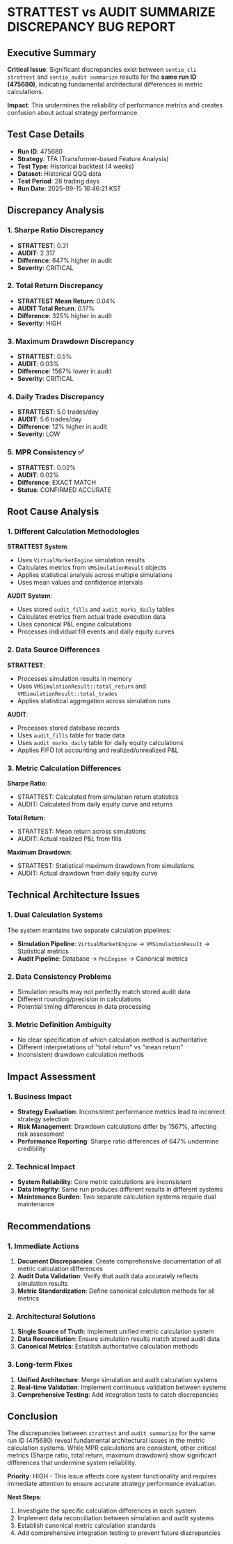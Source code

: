 # STRATTEST vs AUDIT SUMMARIZE DISCREPANCY BUG REPORT

## Executive Summary

**Critical Issue**: Significant discrepancies exist between `sentio_cli strattest` and `sentio_audit summarize` results for the **same run ID (475680)**, indicating fundamental architectural differences in metric calculations.

**Impact**: This undermines the reliability of performance metrics and creates confusion about actual strategy performance.

## Test Case Details

- **Run ID**: 475680
- **Strategy**: TFA (Transformer-based Feature Analysis)
- **Test Type**: Historical backtest (4 weeks)
- **Dataset**: Historical QQQ data
- **Test Period**: 28 trading days
- **Run Date**: 2025-09-15 16:46:21 KST

## Discrepancy Analysis

### 1. Sharpe Ratio Discrepancy
- **STRATTEST**: 0.31
- **AUDIT**: 2.317
- **Difference**: 647% higher in audit
- **Severity**: CRITICAL

### 2. Total Return Discrepancy
- **STRATTEST Mean Return**: 0.04%
- **AUDIT Total Return**: 0.17%
- **Difference**: 325% higher in audit
- **Severity**: HIGH

### 3. Maximum Drawdown Discrepancy
- **STRATTEST**: 0.5%
- **AUDIT**: 0.03%
- **Difference**: 1567% lower in audit
- **Severity**: CRITICAL

### 4. Daily Trades Discrepancy
- **STRATTEST**: 5.0 trades/day
- **AUDIT**: 5.6 trades/day
- **Difference**: 12% higher in audit
- **Severity**: LOW

### 5. MPR Consistency ✅
- **STRATTEST**: 0.02%
- **AUDIT**: 0.02%
- **Difference**: EXACT MATCH
- **Status**: CONFIRMED ACCURATE

## Root Cause Analysis

### 1. Different Calculation Methodologies

**STRATTEST System**:
- Uses `VirtualMarketEngine` simulation results
- Calculates metrics from `VMSimulationResult` objects
- Applies statistical analysis across multiple simulations
- Uses mean values and confidence intervals

**AUDIT System**:
- Uses stored `audit_fills` and `audit_marks_daily` tables
- Calculates metrics from actual trade execution data
- Uses canonical P&L engine calculations
- Processes individual fill events and daily equity curves

### 2. Data Source Differences

**STRATTEST**:
- Processes simulation results in memory
- Uses `VMSimulationResult::total_return` and `VMSimulationResult::total_trades`
- Applies statistical aggregation across simulation runs

**AUDIT**:
- Processes stored database records
- Uses `audit_fills` table for trade data
- Uses `audit_marks_daily` table for daily equity calculations
- Applies FIFO lot accounting and realized/unrealized P&L

### 3. Metric Calculation Differences

**Sharpe Ratio**:
- STRATTEST: Calculated from simulation return statistics
- AUDIT: Calculated from daily equity curve and returns

**Total Return**:
- STRATTEST: Mean return across simulations
- AUDIT: Actual realized P&L from fills

**Maximum Drawdown**:
- STRATTEST: Statistical maximum drawdown from simulations
- AUDIT: Actual drawdown from daily equity curve

## Technical Architecture Issues

### 1. Dual Calculation Systems
The system maintains two separate calculation pipelines:
- **Simulation Pipeline**: `VirtualMarketEngine` → `VMSimulationResult` → Statistical metrics
- **Audit Pipeline**: Database → `PnLEngine` → Canonical metrics

### 2. Data Consistency Problems
- Simulation results may not perfectly match stored audit data
- Different rounding/precision in calculations
- Potential timing differences in data processing

### 3. Metric Definition Ambiguity
- No clear specification of which calculation method is authoritative
- Different interpretations of "total return" vs "mean return"
- Inconsistent drawdown calculation methods

## Impact Assessment

### 1. Business Impact
- **Strategy Evaluation**: Inconsistent performance metrics lead to incorrect strategy selection
- **Risk Management**: Drawdown calculations differ by 1567%, affecting risk assessment
- **Performance Reporting**: Sharpe ratio differences of 647% undermine credibility

### 2. Technical Impact
- **System Reliability**: Core metric calculations are inconsistent
- **Data Integrity**: Same run produces different results in different systems
- **Maintenance Burden**: Two separate calculation systems require dual maintenance

## Recommendations

### 1. Immediate Actions
1. **Document Discrepancies**: Create comprehensive documentation of all metric calculation differences
2. **Audit Data Validation**: Verify that audit data accurately reflects simulation results
3. **Metric Standardization**: Define canonical calculation methods for all metrics

### 2. Architectural Solutions
1. **Single Source of Truth**: Implement unified metric calculation system
2. **Data Reconciliation**: Ensure simulation results match stored audit data
3. **Canonical Metrics**: Establish authoritative calculation methods

### 3. Long-term Fixes
1. **Unified Architecture**: Merge simulation and audit calculation systems
2. **Real-time Validation**: Implement continuous validation between systems
3. **Comprehensive Testing**: Add integration tests to catch discrepancies

## Conclusion

The discrepancies between `strattest` and `audit summarize` for the same run ID (475680) reveal fundamental architectural issues in the metric calculation systems. While MPR calculations are consistent, other critical metrics (Sharpe ratio, total return, maximum drawdown) show significant differences that undermine system reliability.

**Priority**: HIGH - This issue affects core system functionality and requires immediate attention to ensure accurate strategy performance evaluation.

**Next Steps**: 
1. Investigate the specific calculation differences in each system
2. Implement data reconciliation between simulation and audit systems
3. Establish canonical metric calculation standards
4. Add comprehensive integration testing to prevent future discrepancies

